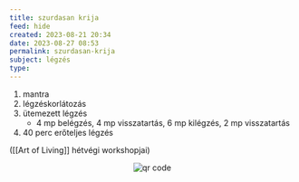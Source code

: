 ```yaml
---
title: szurdasan krija
feed: hide
created: 2023-08-21 20:34
date: 2023-08-27 08:53
permalink: szurdasan-krija
subject: légzés
type: 
---
```


1. mantra
2. légzéskorlátozás
3. ütemezett légzés
	- 4 mp belégzés, 4 mp visszatartás, 6 mp kilégzés, 2 mp visszatartás
4. 40 perc erőteljes légzés

([[Art of Living]] hétvégi workshopjai)



<p style="text-align: center;"><img src="https://chart.googleapis.com/chart?cht=qr&chl=https://notes.andrasdenes.com/szurdasan-krija&chs=180x180&choe=UTF-8&chld=L|2" alt="qr code"></p>

